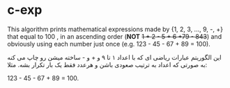 # c-exp

This algorithm prints mathematical expressions made by {1, 2, 3, ..., 9, -, +} that equal to 100 , in an ascending order (<b>NOT</b> <del>1 + 2 - 5 + 6 +79 - 843</del>) and obviously using each number just once (e.g. 123 - 45 - 67 + 89 = 100).

 


این الگوریتم عبارات ریاضی ای که با اعداد ۱ تا ۹ و + و - ساخته میشن رو چاپ می کنه به صورتی که اعداد به ترتیب صعودی باشن و هرعدد فقط یک بار تکرار بشه. مثلا:

123 - 45 - 67 + 89 = 100.

